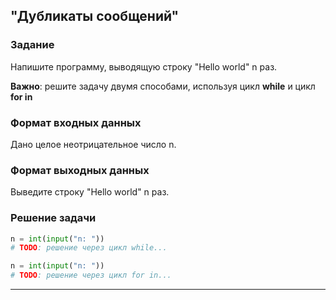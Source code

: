 ## "Дубликаты сообщений"

### Задание

Напишите программу, выводящую строку "Hello world" n раз.

**Важно**: решите задачу двумя способами, используя цикл **while** и цикл **for in**

### Формат входных данных

Дано целое неотрицательное число n.

### Формат выходных данных

Выведите строку "Hello world" n раз.

### Решение задачи

```python
n = int(input("n: "))
# TODO: решение через цикл while...
```

```python
n = int(input("n: "))
# TODO: решение через цикл for in...
```

---

